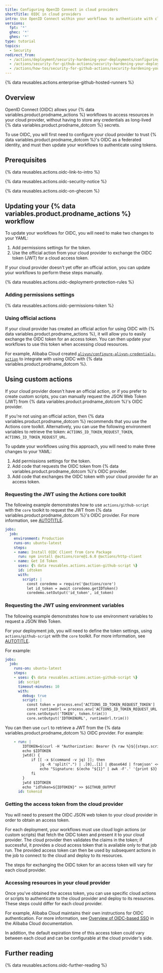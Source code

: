 ```yaml
---
title: Configuring OpenID Connect in cloud providers
shortTitle: OIDC in cloud providers
intro: Use OpenID Connect within your workflows to authenticate with cloud providers.
versions:
  fpt: '*'
  ghec: '*'
  ghes: '*'
type: tutorial
topics:
  - Security
redirect_from:
  - /actions/deployment/security-hardening-your-deployments/configuring-openid-connect-in-cloud-providers
  - /actions/security-for-github-actions/security-hardening-your-deployments/configuring-openid-connect-in-cloud-providers
  - /actions/how-tos/security-for-github-actions/security-hardening-your-deployments/configuring-openid-connect-in-cloud-providers
---
```


{% data reusables.actions.enterprise-github-hosted-runners %}

## Overview

OpenID Connect (OIDC) allows your {% data variables.product.prodname_actions %} workflows to access resources in your cloud provider, without having to store any credentials as long-lived {% data variables.product.prodname_dotcom %} secrets.

To use OIDC, you will first need to configure your cloud provider to trust {% data variables.product.prodname_dotcom %}'s OIDC as a federated identity, and must then update your workflows to authenticate using tokens.

## Prerequisites

{% data reusables.actions.oidc-link-to-intro %}

{% data reusables.actions.oidc-security-notice %}

{% data reusables.actions.oidc-on-ghecom %}

## Updating your {% data variables.product.prodname_actions %} workflow

To update your workflows for OIDC, you will need to make two changes to your YAML:
1. Add permissions settings for the token.
1. Use the official action from your cloud provider to exchange the OIDC token (JWT) for a cloud access token.

If your cloud provider doesn't yet offer an official action, you can update your workflows to perform these steps manually.

{% data reusables.actions.oidc-deployment-protection-rules %}

### Adding permissions settings

{% data reusables.actions.oidc-permissions-token %}

### Using official actions

If your cloud provider has created an official action for using OIDC with {% data variables.product.prodname_actions %}, it will allow you to easily exchange the OIDC token for an access token. You can then update your workflows to use this token when accessing cloud resources.

For example, Alibaba Cloud created [`aliyun/configure-aliyun-credentials-action`](https://github.com/aliyun/configure-aliyun-credentials-action) to integrate with using OIDC with {% data variables.product.prodname_dotcom %}.

## Using custom actions

If your cloud provider doesn't have an official action, or if you prefer to create custom scripts, you can manually request the JSON Web Token (JWT) from {% data variables.product.prodname_dotcom %}'s OIDC provider.

If you're not using an official action, then {% data variables.product.prodname_dotcom %} recommends that you use the Actions core toolkit. Alternatively, you can use the following environment variables to retrieve the token: `ACTIONS_ID_TOKEN_REQUEST_TOKEN`, `ACTIONS_ID_TOKEN_REQUEST_URL`.

To update your workflows using this approach, you will need to make three changes to your YAML:

1. Add permissions settings for the token.
1. Add code that requests the OIDC token from {% data variables.product.prodname_dotcom %}'s OIDC provider.
1. Add code that exchanges the OIDC token with your cloud provider for an access token.

### Requesting the JWT using the Actions core toolkit

The following example demonstrates how to use `actions/github-script` with the `core` toolkit to request the JWT from {% data variables.product.prodname_dotcom %}'s OIDC provider. For more information, see [AUTOTITLE](/actions/creating-actions/creating-a-javascript-action#adding-actions-toolkit-packages).

```yaml
jobs:
  job:
    environment: Production
    runs-on: ubuntu-latest
    steps:
    - name: Install OIDC Client from Core Package
      run: npm install @actions/core@1.6.0 @actions/http-client
    - name: Get Id Token
      uses: {% data reusables.actions.action-github-script %}
      id: idtoken
      with:
        script: |
          const coredemo = require('@actions/core')
          let id_token = await coredemo.getIDToken()
          coredemo.setOutput('id_token', id_token)
```

### Requesting the JWT using environment variables

The following example demonstrates how to use environment variables to request a JSON Web Token.

For your deployment job, you will need to define the token settings, using `actions/github-script` with the `core` toolkit. For more information, see [AUTOTITLE](/actions/creating-actions/creating-a-javascript-action#adding-actions-toolkit-packages).

For example:

```yaml
jobs:
  job:
    runs-on: ubuntu-latest
    steps:
    - uses: {% data reusables.actions.action-github-script %}
      id: script
      timeout-minutes: 10
      with:
        debug: true
        script: |
          const token = process.env['ACTIONS_ID_TOKEN_REQUEST_TOKEN']
          const runtimeUrl = process.env['ACTIONS_ID_TOKEN_REQUEST_URL']
          core.setOutput('TOKEN', token.trim())
          core.setOutput('IDTOKENURL', runtimeUrl.trim())
```

You can then use `curl` to retrieve a JWT from the {% data variables.product.prodname_dotcom %} OIDC provider. For example:

```yaml
    - run: |
        IDTOKEN=$(curl -H "Authorization: Bearer {% raw %}${{steps.script.outputs.TOKEN}}" ${{steps.script.outputs.IDTOKENURL}} {% endraw %} -H "Accept: application/json; api-version=2.0" -H "Content-Type: application/json" -d "{}" | jq -r '.value')
        echo $IDTOKEN
        jwtd() {
            if [[ -x $(command -v jq) ]]; then
                jq -R 'split(".") | .[0],.[1] | @base64d | fromjson' <<< "${1}"
                echo "Signature: $(echo "${1}" | awk -F'.' '{print $3}')"
            fi
        }
        jwtd $IDTOKEN
        echo "idToken=${IDTOKEN}" >> $GITHUB_OUTPUT
      id: tokenid
```

### Getting the access token from the cloud provider

You will need to present the OIDC JSON web token to your cloud provider in order to obtain an access token.

For each deployment, your workflows must use cloud login actions (or custom scripts) that fetch the OIDC token and present it to your cloud provider. The cloud provider then validates the claims in the token; if successful, it provides a cloud access token that is available only to that job run. The provided access token can then be used by subsequent actions in the job to connect to the cloud and deploy to its resources.

The steps for exchanging the OIDC token for an access token will vary for each cloud provider.

### Accessing resources in your cloud provider

Once you've obtained the access token, you can use specific cloud actions or scripts to authenticate to the cloud provider and deploy to its resources. These steps could differ for each cloud provider.

For example, Alibaba Cloud maintains their own instructions for OIDC authentication. For more information, see [Overview of OIDC-based SSO](https://www.alibabacloud.com/help/en/ram/user-guide/overview-of-oidc-based-sso) in the Alibaba Cloud documentation.

In addition, the default expiration time of this access token could vary between each cloud and can be configurable at the cloud provider's side.

## Further reading

{% data reusables.actions.oidc-further-reading %}
